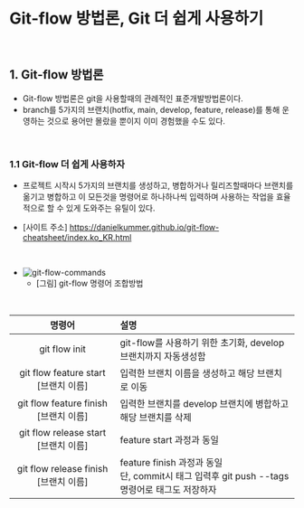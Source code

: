 # Git-flow 방법론, Git 더 쉽게 사용하기

&nbsp;

## 1. Git-flow 방법론

- Git-flow 방법론은 git을 사용할때의 관례적인 표준개발방법론이다.
- branch를 5가지의 브랜치(hotfix, main, develop, feature, release)를 통해 운영하는 것으로 용어만 몰랐을 뿐이지 이미 경험했을 수도 있다.

&nbsp;

### 1.1 Git-flow 더 쉽게 사용하자
- 프로젝트 시작시 5가지의 브랜치를 생성하고, 병합하거나 릴리즈할때마다 브랜치를 옮기고 병합하고 이 모든것을 명령어로 하나하나씩 입력하며 사용하는 작업을 효율적으로 할 수 있게 도와주는 유틸이 있다.

 - [사이트 주소] https://danielkummer.github.io/git-flow-cheatsheet/index.ko_KR.html

&nbsp;

 - ![git-flow-commands](https://user-images.githubusercontent.com/46203866/190970029-1692842a-3b5c-423e-a190-1a92abdb6b38.png)
   - [그림] git-flow 명령어 조합방법 

&nbsp;

|명령어|설명|
|:---:|:---|
|git flow init|git-flow를 사용하기 위한 초기화, develop 브랜치까지 자동생성함|
|git flow feature start [브랜치 이름]|입력한 브랜치 이름을 생성하고 해당 브랜치로 이동|
|git flow feature finish [브랜치 이름]|입력한 브랜치를 develop 브랜치에 병합하고 해당 브랜치를 삭제|
|git flow release start [브랜치 이름]|feature start 과정과 동일|
|git flow release finish [브랜치 이름]|feature finish 과정과 동일<br> 단, commit시 태그 입력후 git push --tags 명령어로 태그도 저장하자|
